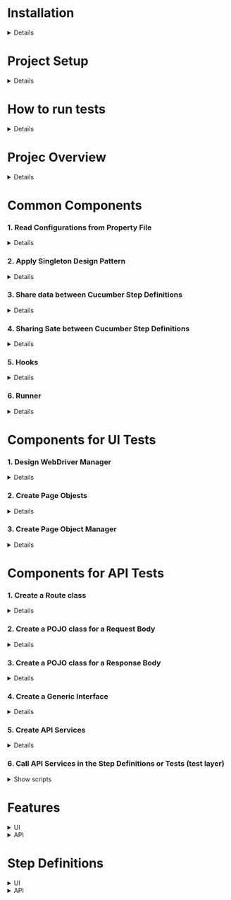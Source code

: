 # Installation
<details>
	
* Install Java JDK (version 1.8 or later https://www.oracle.com/vn/java/technologies/downloads/#java21)
  * Set Environment variables:
  	* `JAVA_HOME=C:\Program Files\Java\jdk-21\`
   	* Add more Path `C:\Program Files\Java\jdk-21\bin`
  * Check version: `java –version`
* Download and extract Maven to any location (https://maven.apache.org/download.cgi)
  * Set Environment variables:
  	* `MAVEN_HOME=C:\Program Files\apache-maven-3.8.8`
   	* Add more Path =C:\Program Files\apache-maven-3.8.8\bin`
  * Check version: `mvn –version`
* Install Editor
  * Visual Studio Code with adding extensions
    * Extension Pack for Java
    * Cucumber (Gherkin) Full Support
    * And The extension supports the following test frameworks:
    	* JUnit 4 (v4.8.0+)
    	* JUnit 5 (v5.1.0+)
    	* TestNG (v6.9.13.3+)
  * OR Intellij Community Editor with plugins
	* Cucummber for Java
	* Cucumber for Groovy
  * OR Eclipse IDE

</details>
	
# Project Setup
<details>
	
* Initialize
	* VSCode (https://code.visualstudio.com/docs/java/java-testing)

![image](https://github.com/user-attachments/assets/ebab51da-1cb6-439d-ac47-3800d84b41ba)

	* Intellij
 
![image](https://github.com/user-attachments/assets/687de8c8-e495-4eb9-9fba-94038f00e900)

* Add dependencies to pom.xml

```java
<project xmlns="http://maven.apache.org/POM/4.0.0" xmlns:xsi="http://www.w3.org/2001/XMLSchema-instance"
  xsi:schemaLocation="http://maven.apache.org/POM/4.0.0 http://maven.apache.org/xsd/maven-4.0.0.xsd">
  <modelVersion>4.0.0</modelVersion>

  <groupId>org.example</groupId>
  <artifactId>JavaAutoTests</artifactId>
  <version>1.0-SNAPSHOT</version>
  <packaging>jar</packaging>

  <name>JavaAutoTests</name>
  <url>http://maven.apache.org</url>

  <properties>
    <project.build.sourceEncoding>UTF-8</project.build.sourceEncoding>
  </properties>

  <dependencies>
    <dependency>
      <groupId>junit</groupId>
      <artifactId>junit</artifactId>
      <version>4.13.2</version>
    </dependency>
    <dependency>
      <groupId>org.junit.jupiter</groupId>
      <artifactId>junit-jupiter-api</artifactId>
      <version>5.11.3</version>
      <scope>test</scope>
    </dependency>
    <dependency>
      <groupId>io.rest-assured</groupId>
      <artifactId>rest-assured</artifactId>
      <version>5.5.0</version>
      <scope>test</scope>
    </dependency>
    <dependency>
      <groupId>io.cucumber</groupId>
      <artifactId>cucumber-java</artifactId>
      <version>7.20.1</version>
    </dependency>
    <dependency>
      <groupId>io.cucumber</groupId>
      <artifactId>cucumber-junit</artifactId>
      <version>7.20.1</version>
    </dependency>
    <dependency>
      <groupId>io.cucumber</groupId>
      <artifactId>cucumber-picocontainer</artifactId>
      <version>7.20.1</version>
    </dependency>
    <dependency>
      <groupId>com.fasterxml.jackson.core</groupId>
      <artifactId>jackson-databind</artifactId>
      <version>2.10.2</version>
    </dependency>
  </dependencies>
</project>

```
 
</details>

# How to run tests
<details>

* VSCode

![image](https://github.com/user-attachments/assets/1d9eee01-ccc5-4218-aa85-51eca20d0083)

* Intellij:

![image](https://github.com/user-attachments/assets/52fb41e8-5e3e-4fc1-925f-8face21d6b18)

</details>

# Projec Overview
<details>
	
![image](https://github.com/user-attachments/assets/bbd11987-9747-4266-b326-92e814097d3a)

</details>

# Common Components
### 1. Read Configurations from Property File
<details>
.properties files are mainly used in Java programs to maintain project configuration data, api, database config or project settings, etc. Each parameter in properties file is stored as a pair of strings, in key-value pair format, where each key is on one line. You can easily read properties from some file using an object of type Properties. Using properties file is we can configure things that are prone to change over a period of time without need of changing anything in code.

```
# Configuration.properties
environment=qa
browser=chrome
windowMaximize=true
driverPath=C:\\ToolsQA\\Libs\\Drivers\\chromedriver.exe
implicitlyWait=20
url=http://www.demoqa.com
testDataResourcePath=src/test/resources/testDataResources/

baseUrl=https://bookstore.toolsqa.com
userId=79617b93-711a-4b7d-a62f-9c7563a1b3d2
```

```java
package enums;

public enum DriverType {
    FIREFOX,
    CHROME,
    IE
}
```

```java
package enums;

public enum EnvironmentType {
    DEV,
    QA,
    UAT
}
```

```java
package dataProviders;

import java.io.BufferedReader;
import java.io.FileNotFoundException;
import java.io.FileReader;
import java.io.IOException;
import java.util.Properties;

import enums.DriverType;
import enums.EnvironmentType;

public class ConfigFileReader {
    private Properties properties;
    private final String propertyFilePath= "configs//Configuration.properties";

    public ConfigFileReader(){
        BufferedReader reader;
        try {
            reader = new BufferedReader(new FileReader(propertyFilePath));
            properties = new Properties();
            try {
                properties.load(reader);
                reader.close();
            } catch (IOException e) {
                e.printStackTrace();
            }
        } catch (FileNotFoundException e) {
            e.printStackTrace();
            throw new RuntimeException("Configuration.properties not found at " + propertyFilePath);
        }
    }

    public String getDriverPath(){
        String driverPath = properties.getProperty("driverPath");
        if(driverPath!= null) return driverPath;
        else throw new RuntimeException("Driver Path not specified in the Configuration.properties file for the Key:driverPath");
    }

    public long getImplicitlyWait() {
        String implicitlyWait = properties.getProperty("implicitlyWait");
        if(implicitlyWait != null) {
            try{
                return Long.parseLong(implicitlyWait);
            }catch(NumberFormatException e) {
                throw new RuntimeException("Not able to parse value : " + implicitlyWait + " in to Long");
            }
        }
        return 30;
    }

    public String getApplicationUrl() {
        String url = properties.getProperty("url");
        if(url != null) return url;
        else throw new RuntimeException("Application Url not specified in the Configuration.properties file for the Key:url");
    }

    public DriverType getBrowser() {
        String browserName = properties.getProperty("browser");
        if(browserName == null || browserName.equals("chrome")) return DriverType.CHROME;
        else if(browserName.equalsIgnoreCase("firefox")) return DriverType.FIREFOX;
        else if(browserName.equals("iexplorer")) return DriverType.IE;
        else throw new RuntimeException("Browser Name Key value in Configuration.properties is not matched : " + browserName);
    }

    public EnvironmentType getEnvironment() {
        String environmentName = properties.getProperty("environment");
        if(environmentName == null || environmentName.equalsIgnoreCase("dev")) return EnvironmentType.DEV;
        else if(environmentName.equals("qa")) return EnvironmentType.QA;
        else if(environmentName.equals("uat")) return EnvironmentType.UAT;
        else throw new RuntimeException("Environment Type Key value in Configuration.properties is not matched : " + environmentName);
    }

    public Boolean getBrowserWindowSize() {
        String windowSize = properties.getProperty("windowMaximize");
        if(windowSize != null) return Boolean.valueOf(windowSize);
        return true;
    }

    public String getTestDataResourcePath(){
        String testDataResourcePath = properties.getProperty("testDataResourcePath");
        if(testDataResourcePath!= null) return testDataResourcePath;
        else throw new RuntimeException("Test Data Resource Path not specified in the Configuration.properties file for the Key:testDataResourcePath");
    }
    public String getBaseUrl() {
        String baseUrl = properties.getProperty("baseUrl");
        if(baseUrl != null) return baseUrl;
        else throw new RuntimeException("base_Url not specified in the Configuration.properties file.");
    }

    public String getUserID() {
        String userId = properties.getProperty("userId");
        if(userId != null) return userId;
        else throw new RuntimeException("user_Id not specified in the Configuration.properties file.");
    }
}
```

</details>

### 2. Apply Singleton Design Pattern
<details>
	
Singleton's purpose is to control object creation, limiting the number of objects to only one. Since there is only one Singleton instance, any instance fields of a Singleton will occur only once per class, just like static fields. To implement Singleton pattern, we have have the following common concepts.

* Private constructor to restrict instantiation of the class from other classes.
* Private static variable of the same class that is the only instance of the class.
* Public static method that returns the instance of the class, this is the global access point for outer world to get the instance of the singleton class.

```java
package managers;

import dataProviders.ConfigFileReader;
import dataProviders.JsonDataReader;

public class FileReaderManager {

    private static FileReaderManager fileReaderManager = new FileReaderManager();
    private static ConfigFileReader configFileReader;
    private static JsonDataReader jsonDataReader;

    private FileReaderManager() {
    }

    public static FileReaderManager getInstance( ) {
        return fileReaderManager;
    }

    public ConfigFileReader getConfigReader() {
        return (configFileReader == null) ? new ConfigFileReader() : configFileReader;
    }

    public JsonDataReader getJsonReader(){
        return (jsonDataReader == null) ? new JsonDataReader() : jsonDataReader;
    }
}
```

</details>

### 3. Share data between Cucumber Step Definitions
<details>

* Scenario Context in cucumber for sharing data between our Step Definitions. It holds the test data information explicitly, store values in a key-value pair between the steps. 

```java
package enums;

public enum Context {
    BOOK,
    USER_ID,
    USER_ACCOUNT_RESPONSE,
    BOOK_REMOVE_RESPONSE,
    PRODUCT_NAME;
}

```

```java
package cucumber;

import enums.Context;
import java.util.HashMap;
import java.util.Map;

public class ScenarioContext {

    private Map<String, Object> scenarioContext;

    public ScenarioContext(){
        scenarioContext = new HashMap<String, Object>();
    }

    public void setContext(Context key, Object value) {
        scenarioContext.put(key.toString(), value);
    }

    public Object getContext(Context key){
        return scenarioContext.get(key.toString());
    }

    public Boolean isContains(Context key){
        return scenarioContext.containsKey(key.toString());
    }
}
```

</details>

### 4. Sharing Sate between Cucumber Step Definitions
<details>

Refer https://www.thinkcode.se/blog/2017/04/01/sharing-state-between-steps-in-cucumberjvm-using-picocontainer

**Sharing state between scenarios**

Scenarios must be independent of one other so it is important that state is NOT shared between scenarios. Accidentally leaking state (Rò rỉ trạng thái) from one scenario into others makes your scenarios brittle and also difficult to run in isolation.

To prevent accidentally leaking state between scenarios:

- Avoid using global or static variables. It is unfortunately very easy for information to leak from one scenario to another. Static fields are not cleared while the JVM is running. To clear them, you would either have to reset them manually or restart the JVM. Both ways are cumbersome.
- Make sure you clean your database in a Before hook.
- If you share a browser between scenarios, delete cookies in a Before hook.

**Sharing state between steps**

A scenario in Gherkin is created by steps. Each step depends on previous steps. This means that we must be able to share state between steps. If You have added a bunch of scenarios to your project and finding your way around in the step definition class (1 class) is getting harder and harder. The problem with large classes are that they

- are not coherent, they are about a lot of different things at the same time
- don't follow the single responsibility principle, there are probably many reasons why a class has to be changed
- are messy, it is hard to find what you need

One way to split the steps may be according to the domain concept they work on. The next problem you will have to solve is to handle a shared state between the steps. The solution is to inject a common object in each class with steps An object that is recreated every time a new scenario is executed. Each scenario has a fresh world and leakage between scenarios through the world object is unlikely. Dependency injection can be done in many ways. A simple solution is to to inject dependencies through the constructor. This is sometimes referred to as Constructor Dependency Injection, CDI.
	
**Dependency Injection (DI) Containers** - it simply tells a DI container to instantiate your step definition classes and wire them up correctly. One of the supported DI containers is PicoContainer (need to add PicoContainer in pom.xml). Cucumber scans your classes with step definitions in them, passes them to PicoContainer, then asks it to create new instances for every scenario
* Create a Test Context class that containts all information your Steps file are using
  	* PageObjectManager 
  	* WebDriverManager 
  	* scenarioContext
  	* EndPoints

```java
package cucumber;

import managers.FileReaderManager;
import managers.PageObjectManager;
import managers.WebDriverManager;
import apiEngine.EndPoints;
import enums.Context;

public class TestContext {
    private ScenarioContext scenarioContext;
    private WebDriverManager webDriverManager;
    private PageObjectManager pageObjectManager;
    private EndPoints endPoints;

    public TestContext() {
        scenarioContext = new ScenarioContext();
        webDriverManager = new WebDriverManager();
        pageObjectManager = new PageObjectManager(webDriverManager.getDriver());
        endPoints = new EndPoints(FileReaderManager.getInstance().getConfigReader().getBaseUrl());
        scenarioContext.setContext(Context.USER_ID, FileReaderManager.getInstance().getConfigReader().getUserID());
    }

    public WebDriverManager getWebDriverManager() {
        return webDriverManager;
    }

    public PageObjectManager getPageObjectManager() {
        return pageObjectManager;
    }

    public EndPoints getEndPoints() {
        return endPoints;
    }
    public ScenarioContext getScenarioContext() {
        return scenarioContext;
    }

}
```

</details>

### 5. Hooks

<details>
	
Hooks are blocks of code that can run at various points in the Cucumber execution cycle. They are typically used for setup and teardown of the environment before and after each scenario.

```java
package stepDefinitions;

import cucumber.TestContext;
import io.cucumber.java.After;
import io.cucumber.java.Before;

public class Hooks {

    TestContext testContext;

    public Hooks(TestContext context) {
        testContext = context;
    }

    @Before
    public void BeforeSteps() {
		/*What all you can perform here
			Starting a webdriver
			Setting up DB connections
			Setting up test data
			Setting up browser cookies
			Navigating to certain page
			or anything before the test
		*/
    }

    @After
    public void AfterSteps() {
        testContext.getWebDriverManager().closeDriver();
    }

}
```

</details>

### 6. Runner

<details>
	
A runner class that will connect the specification in Gherkin with the steps implemented in Java. The runner class can be called anything but the Maven test runner searches the class path for classes that starts or ends with the word test. I prefer classes that ends with the word test. This means that naming it RunCukesTest will allow the test runner to find it and execute it as a part of the regular Maven build. It will be executed during the test phase.

This executable specification will be executed when you do `mvn test`. This will execute all scenarios in same package as the runner, by default glue code is also assumed to be in the same package.

```java
package runners;

import cucumber.api.junit.Cucumber;
import org.junit.runner.RunWith;

@RunWith(Cucumber.class)
@CucumberOptions(
        features = "src/test/resources/features",
        glue = "stepDefinitions",
        tags = "@regression and (not @wip) and (not @production)",
        plugin = {
                "pretty",
                "json:target/cucumber-reports/cukesjson.json",
                "rerun:target/cucumber-reports/failed_scenarios.txt"
        }
)
public class RunCukesTest {
}
```

</details>

# Components for UI Tests
### 1. Design WebDriver Manager
<details>
Some called it as WebDriver Factory or Browser Factory. This is the way for handling the logic of creating WebDriver dynamically by configuration when you want to change the browser run

```java
package managers;

import java.util.concurrent.TimeUnit;
import org.openqa.selenium.WebDriver;
import org.openqa.selenium.chrome.ChromeDriver;
import org.openqa.selenium.firefox.FirefoxDriver;
import org.openqa.selenium.ie.InternetExplorerDriver;
import enums.DriverType;
import enums.EnvironmentType;

public class WebDriverManager {
    private WebDriver driver;
    private static DriverType driverType;
    private static EnvironmentType environmentType;
    private static final String CHROME_DRIVER_PROPERTY = "webdriver.chrome.driver";

    public WebDriverManager() {
        driverType = FileReaderManager.getInstance().getConfigReader().getBrowser();
        environmentType = FileReaderManager.getInstance().getConfigReader().getEnvironment();
    }

    public WebDriver getDriver() {
        if(driver == null) driver = createDriver();
        return driver;
    }

    private WebDriver createDriver() {
        switch (driverType) {
            case FIREFOX : driver = new FirefoxDriver();
                break;
            case CHROME :
                System.setProperty(CHROME_DRIVER_PROPERTY, FileReaderManager.getInstance().getConfigReader().getDriverPath());
                driver = new ChromeDriver();
                break;
            case IE :
		driver = new InternetExplorerDriver();
                break;
        }

        if(FileReaderManager.getInstance().getConfigReader().getBrowserWindowSize()) driver.manage().window().maximize();
        driver.manage().timeouts(FileReaderManager.getInstance().getConfigReader().getImplicitlyWait(), TimeUnit.SECONDS);
        return driver;
    }

    public void closeDriver() {
        driver.close();
        driver.quit();
    }

}

```

</details>

### 2. Create Page Objests

<details>
To better manage the code and to improve the re-usability, this pattern suggests us to divided an application in different pages or a single page into sub pages in Page Object Pattern (POM)

```java
package pageObjects;

import org.openqa.selenium.WebDriver;
import org.openqa.selenium.support.PageFactory;

public class HomePage {
	WebDriver driver;
	
	public HomePage(WebDriver driver) {
		this.driver = driver;
		PageFactory.initElements(driver, this);
	}
	
	public void perform_Search(String search) {
		driver.navigate().to("https://shop.demoqa.com/?s=" + search + "&post_type=product");
	}
	
	public void navigateTo_HomePage() {
		driver.get("https://www.shop.demoqa.com");
	}

}
```

```java
package pageObjects;

import java.util.List;
import org.openqa.selenium.By;
import org.openqa.selenium.WebDriver;
import org.openqa.selenium.WebElement;
import org.openqa.selenium.support.FindAll;
import org.openqa.selenium.support.FindBy;
import org.openqa.selenium.support.How;
import org.openqa.selenium.support.PageFactory;

public class ProductListingPage {
    WebDriver driver;

    public ProductListingPage(WebDriver driver) {
        this.driver = driver;
        PageFactory.initElements(driver, this);
    }

    @FindBy(how = How.CSS, using = "button.single_add_to_cart_button")
    private WebElement btn_AddToCart;

    @FindAll(@FindBy(how = How.CSS, using = ".noo-product-inner"))
    private List<WebElement> prd_List;

    public void clickOn_AddToCart() {
        btn_AddToCart.click();
    }

    public void select_Product(int productNumber) {
        prd_List.get(productNumber).click();
    }

    public String getProductName(int productNumber) {
        return prd_List.get(productNumber).findElement(By.cssSelector("h3")).getText();
    }

}
```

```java
package pageObjects;

import org.openqa.selenium.WebDriver;
import org.openqa.selenium.WebElement;
import org.openqa.selenium.support.FindBy;
import org.openqa.selenium.support.How;
import org.openqa.selenium.support.PageFactory;

public class CartPage {
	
	public CartPage(WebDriver driver) {
		PageFactory.initElements(driver, this);
	}
	
	@FindBy(how = How.CSS, using = ".cart-button") 
	private WebElement btn_Cart;
	
	@FindBy(how = How.CSS, using = ".checkout-button.alt") 
	private WebElement btn_ContinueToCheckout;
	
	
	public void clickOn_Cart() {
		btn_Cart.click();
	}
	
	public void clickOn_ContinueToCheckout(){
		btn_ContinueToCheckout.click();
		try { Thread.sleep(5000);}
		catch (InterruptedException e) {}
	}
	
}
```

```java
package pageObjects;


import java.util.List;
import org.openqa.selenium.WebDriver;
import org.openqa.selenium.WebElement;
import org.openqa.selenium.support.FindAll;
import org.openqa.selenium.support.FindBy;
import org.openqa.selenium.support.How;
import org.openqa.selenium.support.PageFactory;

import testDataTypes.Customer;

public class CheckoutPage {
	WebDriver driver;
	
	public CheckoutPage(WebDriver driver) {
		this.driver = driver;
	    PageFactory.initElements(driver, this);
	}
	
	@FindBy(how = How.CSS, using = "#billing_first_name") 
	private WebElement txtbx_FirstName;
	
	@FindBy(how = How.CSS, using = "#billing_last_name") 
	private WebElement txtbx_LastName;
	
	@FindBy(how = How.CSS, using = "#billing_email") 
	private WebElement txtbx_Email;
	
	@FindBy(how = How.CSS, using = "#billing_phone") 
	private WebElement txtbx_Phone;
	
	@FindBy(how = How.CSS, using = "#billing_country_field .select2-arrow") 
	private WebElement drpdwn_CountryDropDownArrow;
	
	@FindBy(how = How.CSS, using = "#billing_state_field .select2-arrow") 
	private WebElement drpdwn_CountyDropDownArrow;
	
	@FindAll(@FindBy(how = How.CSS, using = "#select2-drop ul li"))
	private List<WebElement> country_List;	
	
	@FindBy(how = How.CSS, using = "#billing_city") 
	private WebElement txtbx_City;
	
	@FindBy(how = How.CSS, using = "#billing_address_1") 
	private WebElement txtbx_Address;
	
	@FindBy(how = How.CSS, using = "#billing_postcode") 
	private WebElement txtbx_PostCode;
	
	@FindBy(how = How.CSS, using = "#ship-to-different-address-checkbox") 
	private WebElement chkbx_ShipToDifferetAddress;
	
	@FindAll(@FindBy(how = How.CSS, using = "ul.wc_payment_methods li"))
	private List<WebElement> paymentMethod_List;	
	
	@FindBy(how = How.CSS, using = "#terms.input-checkbox") 
	private WebElement chkbx_AcceptTermsAndCondition;
	
	@FindBy(how = How.CSS, using = "#place_order") 
	private WebElement btn_PlaceOrder;
	
	
	public void enter_Name(String name) {
		txtbx_FirstName.sendKeys(name);
	}
	
	public void enter_LastName(String lastName) {
		txtbx_LastName.sendKeys(lastName);
	}

	public void enter_Email(String email) {
		txtbx_Email.sendKeys(email);
	}
	
	public void enter_Phone(String phone) {
		txtbx_Phone.sendKeys(phone);
	}
	
	public void enter_City(String city) {
		txtbx_City.sendKeys(city);
	}
	
	public void enter_Address(String address) {
		txtbx_Address.sendKeys(address);
	}
	
	public void enter_PostCode(String postCode) {
		txtbx_PostCode.sendKeys(postCode);
	}
	
	public void check_ShipToDifferentAddress(boolean value) {
		if(!value) chkbx_ShipToDifferetAddress.click();
		try { Thread.sleep(5000);}
		catch (InterruptedException e) {}
	}
	
	public void select_Country(String countryName) {
		drpdwn_CountryDropDownArrow.click();
		try { Thread.sleep(2000);}
		catch (InterruptedException e) {}

		for(WebElement country : country_List){
			if(country.getText().equals(countryName)) {
				country.click();	
				try { Thread.sleep(3000);}
				catch (InterruptedException e) {}
				break;
			}
		}
	}
	
	public void select_County(String countyName) {
		drpdwn_CountyDropDownArrow.click();
		try { Thread.sleep(2000);}
		catch (InterruptedException e) {}

		for(WebElement county : country_List){
			if(county.getText().equals(countyName)) {
				county.click();	
				try { Thread.sleep(3000);}
				catch (InterruptedException e) {}
				break;
			}
		}
	}
	
	public void select_PaymentMethod(String paymentMethod) {
		if(paymentMethod.equals("CheckPayment")) {
			paymentMethod_List.get(0).click();
		}else if(paymentMethod.equals("Cash")) {
			paymentMethod_List.get(1).click();
		}else {
			new Exception("Payment Method not recognised : " + paymentMethod);
		}
		try { Thread.sleep(3000);}
		catch (InterruptedException e) {}
		
	}
	
	public void check_TermsAndCondition(boolean value) {
		if(value) chkbx_AcceptTermsAndCondition.click();
	}
	
	public void clickOn_PlaceOrder() {
		btn_PlaceOrder.submit();
	}
	
	
	public void fill_PersonalDetails(Customer customer) {
		enter_Name(customer.firstName);
		enter_LastName(customer.lastName);
		enter_Phone(customer.phoneNumber.mob);
		enter_Email(customer.emailAddress);
		enter_City(customer.address.city);
		enter_Address(customer.address.streetAddress);
		enter_PostCode(customer.address.postCode);
		select_Country(customer.address.country);
		select_County(customer.address.county);		
	}

}
```

</details>

### 3. Create Page Object Manager

<details>
In the case of multiple-step definition files, we will be creating an object of Pages again and again and make code duplication. To avoid this situation, we can create a Page Object Manager. The duty of the Page Object Manager is to create the page's object and also to make sure that the same object should not be created again and again. But to use a single object for all the step definition files.

```java
package managers;

import org.openqa.selenium.WebDriver;
import pageObjects.CartPage;
import pageObjects.CheckoutPage;
import pageObjects.ConfirmationPage;
import pageObjects.HomePage;
import pageObjects.ProductListingPage;

public class PageObjectManager {
	private WebDriver driver;
	private ProductListingPage productListingPage;
	private CartPage cartPage;
	private HomePage homePage;
	private CheckoutPage checkoutPage;
	private ConfirmationPage confirmationPage;	

	public PageObjectManager(WebDriver driver) {
		this.driver = driver;
	}

	public HomePage getHomePage(){
		return (homePage == null) ? homePage = new HomePage(driver) : homePage;
	}

	

	public ProductListingPage getProductListingPage() {
		return (productListingPage == null) ? productListingPage = new ProductListingPage(driver) : productListingPage;
	}

	public CartPage getCartPage() {
		return (cartPage == null) ? cartPage = new CartPage(driver) : cartPage;
	}

	public CheckoutPage getCheckoutPage() {
		return (checkoutPage == null) ? checkoutPage = new CheckoutPage(driver) : checkoutPage;
	}
}
```
</details>
	
# Components for API Tests
### 1. Create a Route class

<details>
Contains URI and build full paths to server

```java
package apiEngine;

public class Route {

    private static final String BOOKSTORE = "/BookStore";
    private static final String ACCOUNT = "/Account";
    private static final String VERSION = "/v1";
    
    
    public static String generateToken(){
    	return ACCOUNT + VERSION + "/GenerateToken";
    }

    public static String books(){ 
    	return BOOKSTORE + VERSION + "/Books";
    }

    public static String book(){ 
    	return BOOKSTORE + VERSION + "/Book";
    }

    public static String userAccount(String userId){
    	return ACCOUNT + VERSION + "/User" + "/" + userId; 
    }

}
```

</details>

### 2. Create a POJO class for a Request Body

<details>
	
* serialize object to JSON and send it with the request.
* POJO (plain old Java object) is an ordinary Java object, not bound by any special restriction
* Use https://www.jsonschema2pojo.org/ to generate POJO

![image](https://github.com/user-attachments/assets/aa9d1044-c3e0-4856-ad12-1e547a0bcfdd)

```java
package apiEngine.model.requests;

public class AuthorizationRequest {

    public String username;
    public String password;

    public AuthorizationRequest(String username, String password) {
        this.username = username;
        this.password = password;
    }
}
```
```java
package apiEngine.model.requests;

import java.util.ArrayList;
import java.util.List;

public class AddBooksRequest {

    public String userId;
    public List<ISBN> collectionOfIsbns;
    
    //As of now this is for adding a single book, later we will add another constructor.
    //That will take a collection of ISBN to add multiple books
    public AddBooksRequest(String userId, ISBN isbn){
        this.userId = userId;
        collectionOfIsbns = new ArrayList<ISBN>();
        collectionOfIsbns.add(isbn);
    }

}
```

```java
package apiEngine.model.requests;

public class RemoveBookRequest {
    public String isbn;
    public String userId;

    public RemoveBookRequest(String userId, String isbn) {
    	this.userId = userId;
    	this.isbn = isbn;
    }
}
```

```java
package apiEngine.model.requests;

public class ISBN {
    public String isbn;

    public ISBN(String isbn) {
        this.isbn = isbn;
    }
}
```
</details>

### 3. Create a POJO class for a Response Body

<details>
* DeSerialization of convert JSON response body to JAVA Object
* Purpose

Change to Deserializing the Response body (in `Endpoint` class) to access specific info from jsonPath into JAVA Object

`String jsonString = response.asString();`

`String token = JsonPath.from(jsonString).get("token");`

To

`tokenResponse = response.getBody().as(Token.class);`

```java
package apiEngine.model;

public class Book {
    public String isbn;
    public String title;
    public String subTitle;
    public String author;
    public String published;
    public String publisher;
    public int pages;
    public String description;
    public String website;
}
```

```java
package apiEngine.model.responses;

import java.util.List;
import apiEngine.model.Book;

public class Books {
	 public List<Book> books;
}
```

```java
package apiEngine.model.responses;

public class Token {
	 public String token;
	 public String expires;
	 public String status;
	 public String result;
}
```

```java
package apiEngine.model.responses;

import java.util.List;
import apiEngine.model.Book;

public class UserAccount {
    public String userID;
    public String userName;
    public List<Book> books;
}
```
</details>

### 4. Create a Generic Interface

<details>
	
Interface capable of handling different response objects. To provide this parameterized value to a parameterized type, we implement this as a Generic Interface. This interface will contain all the methods we need when we operate on a REST Response.

```java
package apiEngine;

import io.restassured.response.Response;

public interface IRestResponse<T>{
		public T getBody();
		
		public String getContent();
		
		public int getStatusCode();
		
		public boolean isSuccessful();
		
		public String getStatusDescription();
		
		public Response getResponse();
		
		public Exception getException();
	}
```
```java
package apiEngine;

import io.restassured.response.Response;

public class RestResponse<T> implements IRestResponse<T> {
	private T data;
	private Response response;
	private Exception e;

	public RestResponse(Class<T> t, Response response) {
		this.response = response;
		try{
			this.data = t.newInstance();
		}catch (Exception e){
			throw new RuntimeException("There should be a default constructor in the Response POJO");
		}
	}
	
	public String getContent() {
		return response.getBody().asString();
	}

	public int getStatusCode() {
		return response.getStatusCode();
	}

	public boolean isSuccessful() {
		int code = response.getStatusCode();
		if( code == 200 || code == 201 || code == 202 || code == 203 || code == 204 || code == 205) return true;
		return false;
	}

	public String getStatusDescription() {
		return response.getStatusLine();
	}
	
	public Response getResponse() {
		return response;
	}
	

	public T getBody() {
		try {
			data = (T) response.getBody().as(data.getClass());
		}catch (Exception e) {
			this.e=e;
		}
		return data;
	}

	public Exception getException() {
		return e;
	}

}

```
</details>

### 5. Create API Services

<details>
	
We abstract the logic of communication with the server into a separate class. The class will contain methods that take the required request parameters and send back a response received from the server. Each method correspond to each API call that defined in your appication (e.g: generateToken, getUser, addBook...)

```java
package apiEngine;

import apiEngine.model.requests.AddBooksRequest;
import apiEngine.model.requests.AuthorizationRequest;
import apiEngine.model.requests.RemoveBookRequest;
import apiEngine.model.responses.Books;
import apiEngine.model.responses.Token;
import apiEngine.model.responses.UserAccount;
import io.restassured.RestAssured;
import io.restassured.response.Response;
import io.restassured.specification.RequestSpecification;
import org.apache.http.HttpStatus;

public class EndPoints {

    private final RequestSpecification request;

    public EndPoints(String baseUrl) {
        RestAssured.baseURI = baseUrl;
        request = RestAssured.given();
        request.header("Content-Type", "application/json");
    }

    public void authenticateUser(AuthorizationRequest authRequest) {
        Response response = request.body(authRequest).post(Route.generateToken());
        if (response.statusCode() != HttpStatus.SC_OK)
            throw new RuntimeException("Authentication Failed. Content of failed Response: " + response.toString() + " , Status Code : " + response.statusCode());

        Token tokenResponse = response.body().jsonPath().getObject("$", Token.class);
        request.header("Authorization", "Bearer " + tokenResponse.token);
    }

    public IRestResponse<Books> getBooks() {
        Response response = request.get(Route.books());
        return new RestResponse(Books.class, response);
    }

    public IRestResponse<UserAccount> addBook(AddBooksRequest addBooksRequest) {
        Response response = request.body(addBooksRequest).post(Route.books());
        return new RestResponse(UserAccount.class, response);
    }

    public Response removeBook(RemoveBookRequest removeBookRequest) {
        return request.body(removeBookRequest).delete(Route.book());
    }

    public IRestResponse<UserAccount> getUserAccount(String userId) {
        Response response = request.get(Route.userAccount(userId));
        return new RestResponse(UserAccount.class, response);
    }

}

```
</details>

### 6. Call API Services in the Step Definitions or Tests (test layer)


<details>
<summary>Show scripts</summary>

```java
    @When("^I add a book to my reading list$")
    public void addBookInList() {

        ISBN isbn = new ISBN(book.isbn);
        AddBooksRequest addBooksRequest = new AddBooksRequest(USER_ID, isbn);
        userAccountResponse = endPoints.addBook(addBooksRequest, tokenResponse.token);
    }

```

</details>

# Features
<details>
<summary>UI</summary>
	
 ```java
Feature: Automated End2End Tests
  Description: The purpose of this feature is to test End 2 End integration.

  Scenario Outline: Customer place an order by purchasing an item from search
    Given user is on Home Page
    When he search for "dress"
    And choose to buy the first item
    And moves to checkout from mini cart
    And enter "<customer>" personal details on checkout page
    And select same delivery address
    And select payment method as "check" payment
    And place the order
    Examples:
      |customer|
      |Lakshay|
```
</details>

<details>
<summary>API</summary>
	
 ```java
Feature: Book Application API
  Background: User generates token for Authorisation
    Given I am an authorized user

  Scenario: the Authorized user can Add and Remove a book.
    Given A list of books are available
    When I add a book to my reading list
    Then The book is added
```

</details>

# Step Definitions

<details>
<summary>UI</summary>

 ```java
package stepDefinitions;

import cucumber.TestContext;
import io.cucumber.java.en.Given;
import io.cucumber.java.en.When;
import pageObjects.HomePage;

public class HomePageSteps {

    TestContext testContext;
    HomePage homePage;

    public HomePageSteps(TestContext context) {
        testContext = context;
        homePage = testContext.getPageObjectManager().getHomePage();
    }

    @Given("^user is on Home Page$")
    public void user_is_on_Home_Page(){
        homePage.navigateTo_HomePage();
    }

    @When("^he search for \"([^\"]*)\"$")
    public void he_search_for(String product)  {
        homePage.perform_Search(product);
    }

}
```

 ```java
package stepDefinitions;

import cucumber.TestContext;
import io.cucumber.java.en.When;
import enums.Context;
import pageObjects.ProductListingPage;

public class ProductPageSteps {

    TestContext testContext;
    ProductListingPage productListingPage;

    public ProductPageSteps(TestContext context) {
        testContext = context;
        productListingPage = testContext.getPageObjectManager().getProductListingPage();
    }

    @When("^choose to buy the first item$")
    public void choose_to_buy_the_first_item() {
        String productName = productListingPage.getProductName(0);
        testContext.scenarioContext.setContext(Context.PRODUCT_NAME, productName);

        productListingPage.select_Product(0);
        productListingPage.clickOn_AddToCart();
    }
}
```

 ```java
package stepDefinitions;

import cucumber.TestContext;
import io.cucumber.java.en.When;
import pageObjects.CartPage;

public class CartPageSteps {

    TestContext testContext;
    CartPage cartPage;

    public CartPageSteps(TestContext context) {
        testContext = context;
        cartPage = testContext.getPageObjectManager().getCartPage();
    }

    @When("^moves to checkout from mini cart$")
    public void moves_to_checkout_from_mini_cart(){
        cartPage.clickOn_Cart();
        cartPage.clickOn_ContinueToCheckout();
    }

}
```

```java
package stepDefinitions;

import cucumber.TestContext;
import io.cucumber.java.en.When;
import managers.FileReaderManager;
import pageObjects.CheckoutPage;
import testDataTypes.Customer;

public class CheckoutPageSteps {
    TestContext testContext;
    CheckoutPage checkoutPage;

    public CheckoutPageSteps(TestContext context) {
        testContext = context;
        checkoutPage = testContext.getPageObjectManager().getCheckoutPage();
    }

    @When("^enter \\\"(.*)\\\" personal details on checkout page$")
    public void enter_personal_details_on_checkout_page(String customerName){
        Customer customer = FileReaderManager.getInstance().getJsonReader().getCustomerByName(customerName);
        checkoutPage.fill_PersonalDetails(customer);
    }

    @When("^select same delivery address$")
    public void select_same_delivery_address(){
        checkoutPage.check_ShipToDifferentAddress(false);
    }

    @When("^select payment method as \"([^\"]*)\" payment$")
    public void select_payment_method_as_payment(String arg1){
        checkoutPage.select_PaymentMethod("CheckPayment");
    }

    @When("^place the order$")
    public void place_the_order() {
        checkoutPage.check_TermsAndCondition(true);
        checkoutPage.clickOn_PlaceOrder();
    }

}
```

</details>

<details>
<summary>API</summary>

 ```java
package stepDefinitions;

import apiEngine.EndPoints;
import cucumber.ScenarioContext;
import cucumber.TestContext;

public class BaseSteps {

    private EndPoints endPoints;
    private ScenarioContext scenarioContext;

    public BaseSteps(TestContext testContext) {
        endPoints = testContext.getEndPoints();
        scenarioContext = testContext.getScenarioContext();
    }

    public EndPoints getEndPoints() {
        return endPoints;
    }

    public ScenarioContext getScenarioContext() {
        return scenarioContext;
    }
}
```

 ```java
package stepDefinitions;

import apiEngine.EndPoints;
import apiEngine.model.requests.*;
import cucumber.TestContext;
import io.cucumber.java.en.Given;

public class AccountSteps extends BaseSteps {

    public AccountSteps(TestContext testContext){
        super(testContext);
    }

    @Given("^I am an authorized user$")
    public void iAmAnAuthorizedUser() {
        AuthorizationRequest authRequest = new AuthorizationRequest("demoqa", "Test@123");
        getEndPoints().authenticateUser(authRequest);
    }
}
```

 ```java
package stepDefinitions;

import apiEngine.EndPoints;
import apiEngine.IRestResponse;
import apiEngine.model.*;
import apiEngine.model.requests.*;
import apiEngine.model.responses.*;
import cucumber.TestContext;
import io.cucumber.java.en.Given;
import io.cucumber.java.en.Then;
import io.cucumber.java.en.When;
import io.restassured.response.Response;

import static org.junit.jupiter.api.Assertions.*;

public class BooksSteps  extends BaseSteps {

    public BooksSteps(TestContext testContext){
        super(testContext);
    }

    private final String USER_ID = "79617b93-711a-4b7d-a62f-9c7563a1b3d2";
    private Response response;
    private IRestResponse<UserAccount> userAccountResponse;
    private Book book;

    @Given("^A list of books are available$")
    public void listOfBooksAreAvailable() {
        IRestResponse<Books> booksResponse = getEndPoints().getBooks();
        book = booksResponse.getBody().books.get(0);
    }

    @When("^I add a book to my reading list$")
    public void addBookInList() {

        ISBN isbn = new ISBN(book.isbn);
        AddBooksRequest addBooksRequest = new AddBooksRequest(USER_ID, isbn);
        userAccountResponse = getEndPoints().addBook(addBooksRequest);
    }

    @Then("^The book is added$")
    public void bookIsAdded() {

        assertTrue(userAccountResponse.isSuccessful());
        assertEquals(201, userAccountResponse.getStatusCode());

        assertEquals(USER_ID, userAccountResponse.getBody().userID);
        assertEquals(book.isbn, userAccountResponse.getBody().books.get(0).isbn);
    }

    @When("^I remove a book from my reading list$")
    public void removeBookFromList() {

        RemoveBookRequest removeBookRequest = new RemoveBookRequest(USER_ID, book.isbn);
        response = getEndPoints().removeBook(removeBookRequest);
    }

    @Then("^The book is removed$")
    public void bookIsRemoved() {

        assertEquals(204, response.getStatusCode());

        userAccountResponse = getEndPoints().getUserAccount(USER_ID);
        assertEquals(200, userAccountResponse.getStatusCode());

        assertEquals(0, userAccountResponse.getBody().books.size());
    }

}

```

</details>
